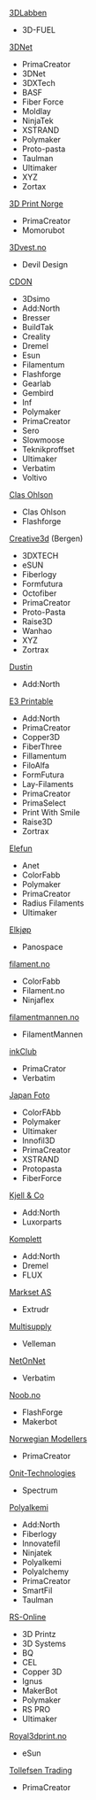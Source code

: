 [3DLabben](https://www.3dlabben.no/filament)
 - 3D-FUEL

[3DNet](https://3dnet.no/)
 - PrimaCreator
 - 3DNet
 - 3DXTech
 - BASF
 - Fiber Force
 - Moldlay
 - NinjaTek
 - XSTRAND
 - Polymaker
 - Proto-pasta
 - Taulman
 - Ultimaker
 - XYZ
 - Zortax 

[3D Print Norge](https://www.3dprintnorge.net/)
 - PrimaCreator
 - Momorubot

[3Dvest.no](http://3dvest.no/)
 - Devil Design

[CDON](https://cdon.no/)
 - 3Dsimo
 - Add:North
 - Bresser
 - BuildTak
 - Creality
 - Dremel
 - Esun
 - Filamentum
 - Flashforge
 - Gearlab
 - Gembird
 - Inf
 - Polymaker
 - PrimaCreator
 - Sero
 - Slowmoose
 - Teknikproffset
 - Ultimaker
 - Verbatim
 - Voltivo
 
[Clas Ohlson](https://www.clasohlson.com/no/)
 - Clas Ohlson
 - Flashforge

[Creative3d](https://www.creative3d.no/) (Bergen)
 - 3DXTECH
 - eSUN
 - Fiberlogy
 - Formfutura
 - Octofiber
 - PrimaCreator
 - Proto-Pasta
 - Raise3D
 - Wanhao
 - XYZ
 - Zortrax
 
[Dustin](https://www.dustinhome.no/)
 - Add:North
 
[E3 Printable](https://www.e3printable.no/)
 - Add:North
 - PrimaCreator
 - Copper3D
 - FiberThree
 - Fillamentum
 - FiloAlfa
 - FormFutura
 - Lay-Filaments
 - PrimaCreator
 - PrimaSelect
 - Print With Smile
 - Raise3D
 - Zortrax

[Elefun](https://www.elefun.no/)
 - Anet
 - ColorFabb
 - Polymaker
 - PrimaCreator 
 - Radius Filaments
 - Ultimaker

[Elkjøp](https://www.elkjop.no/)
 - Panospace

[filament.no](http://www.filament.no/)
 - ColorFabb
 - Filament.no
 - Ninjaflex

[filamentmannen.no](filamentmannen.no)
 - FilamentMannen

[inkClub](https://www.inkclub.com/)
  - PrimaCrator
  - Verbatim

[Japan Foto](https://www.japanphoto.no/)
 - ColorFAbb
 - Polymaker
 - Ultimaker
 - Innofil3D
 - PrimaCreator
 - XSTRAND
 - Protopasta
 - FiberForce

[Kjell & Co](https://www.kjell.com/no)
 - Add:North
 - Luxorparts

[Komplett](https://www.komplett.no/)
 - Add:North
 - Dremel
 - FLUX

[Markset AS](https://www.yourvismawebsite.com/markset-as)
 - Extrudr 
 
[Multisupply](https://www.multisupply.no/)
 - Velleman

[NetOnNet](https://www.netonnet.no/)
 - Verbatim

[Noob.no](https://noob.no)
 - FlashForge
 - Makerbot

[Norwegian Modellers](https://modellers.no/)
 - PrimaCreator
 
[Onit-Technologies](https://www.onit-technologies.no/)
 - Spectrum

[Polyalkemi](https://polyalkemi.no/)
 - Add:North
 - Fiberlogy
 - Innovatefil
 - Ninjatek
 - Polyalkemi
 - Polyalchemy
 - PrimaCreator
 - SmartFil
 - Taulman

[RS-Online](https://no.rs-online.com/)
 - 3D Printz
 - 3D Systems
 - BQ
 - CEL
 - Copper 3D
 - Ignus
 - MakerBot
 - Polymaker
 - RS PRO
 - Ultimaker

[Royal3dprint.no](https://www.royal3dprint.no/)
- eSun
 
[Tollefsen Trading](https://tollefsen-trading.no/)
 - PrimaCreator

